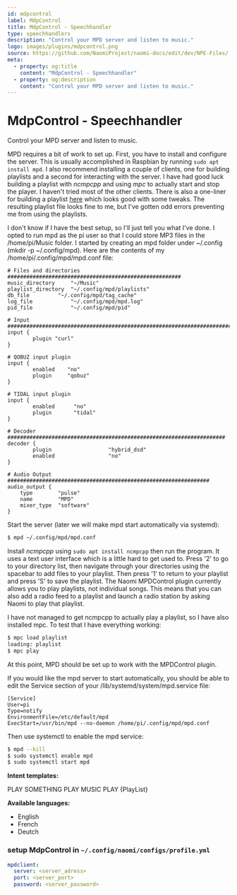 ```yaml
---
id: mdpcontrol
label: MdpControl
title: MdpControl - Speechhandler
type: speechhandlers
description: "Control your MPD server and listen to music."
logo: images/plugins/mdpcontrol.png
source: https://github.com/NaomiProject/naomi-docs/edit/dev/NPE-Files/_plugins_speechhandlers/Mdpcontrol/readme.md
meta:
  - property: og:title
    content: "MdpControl - Speechhandler"
  - property: og:description
    content: "Control your MPD server and listen to music."
---
```



# MdpControl - Speechhandler

<PluginLogo/> 

Control your MPD server and listen to music.

MPD requires a bit of work to set up. First, you have to install and configure
the server. This is usually accomplished in Raspbian by running `sudo apt install mpd`.
I also recommend installing a couple of clients, one for building playlists and
a second for interacting with the server. I have had good luck building a playlist
with _ncmpcpp_ and using _mpc_ to actually start and stop the player. I haven't tried most of the other clients.
There is also a one-liner for building a playlist [here](https://blog.binchen.org/posts/one-liner-bash-to-createupdate-playlist-for-mpd.html) which looks good with
some tweaks. The resulting playlist file looks fine to me, but I've gotten odd
errors preventing me from using the playlists.

I don't know if I have the best setup, so I'll just tell you what I've done.
I opted to run mpd as the pi user so that I could store MP3 files in the
/home/pi/Music folder. I started by creating an mpd folder under ~/.config
(mkdir -p ~/.config/mpd). Here are the contents of my /home/pi/.config/mpd/mpd.conf file:

```
# Files and directories #######################################################
music_directory		"~/Music"
playlist_directory	"~/.config/mpd/playlists"
db_file			"~/.config/mpd/tag_cache"
log_file			"~/.config/mpd/mpd.log"
pid_file			"~/.config/mpd/pid"

# Input #######################################################################
input {
        plugin "curl"
}

# QOBUZ input plugin
input {
        enabled    "no"
        plugin     "qobuz"
}

# TIDAL input plugin
input {
        enabled      "no"
        plugin       "tidal"
}

# Decoder #####################################################################
decoder {
        plugin                  "hybrid_dsd"
        enabled                 "no"
}

# Audio Output ################################################################
audio_output {
	type		"pulse"
	name		"MPD"
	mixer_type  "software"
}
```

Start the server (later we will make mpd start automatically via systemd):
```bash
$ mpd ~/.config/mpd/mpd.conf
```

Install _ncmpcpp_ using `sudo apt install ncmpcpp` then run the program.
It uses a text user interface which is a little hard to get used to.
Press '2' to go to your directory list, then navigate through your directories
using the spacebar to add files to your playlist. Then press '1' to return to
your playlist and press 'S' to save the playlist. The Naomi MPDControl plugin
currently allows you to play playlists, not individual songs. This means that
you can also add a radio feed to a playlist and launch a radio station by
asking Naomi to play that playlist.

I have not managed to get ncmpcpp to actually play a playlist, so I have
also installed mpc. To test that I have everything working:

```bash
$ mpc load playlist
loading: playlist
$ mpc play
```

At this point, MPD should be set up to work with the MPDControl plugin.

If you would like the mpd server to start automatically, you should be able
to edit the Service section of your /lib/systemd/system/mpd.service file:

```
[Service]
User=pi
Type=notify
EnvironmentFile=/etc/default/mpd
ExecStart=/usr/bin/mpd --no-daemon /home/pi/.config/mpd/mpd.conf
```

Then use systemctl to enable the mpd service:
```bash
$ mpd --kill
$ sudo systemctl enable mpd
$ sudo systemctl start mpd
```

**Intent templates:**

 PLAY SOMETHING
 PLAY MUSIC
 PLAY {PlayList}

**Available languages:**

* English
* French
* Deutch

### setup MdpControl in `~/.config/naomi/configs/profile.yml`

```yaml
mpdclient:
  server: <server_adress>
  port: <server_port>
  password: <server_password>
```

<EditPageLink/>